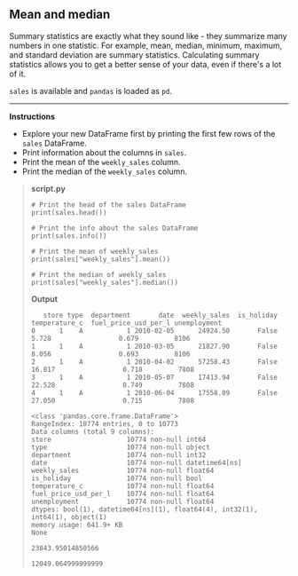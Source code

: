 ## Mean and median

Summary statistics are exactly what they sound like - they summarize many numbers in one statistic. For example, mean, median, minimum, maximum, and standard deviation are summary statistics. Calculating summary statistics allows you to get a better sense of your data, even if there's a lot of it.

`sales` is available and `pandas` is loaded as `pd`.

<hr>

**Instructions**

* Explore your new DataFrame first by printing the first few rows of the `sales` DataFrame.
* Print information about the columns in `sales`.
* Print the mean of the `weekly_sales` column.
* Print the median of the `weekly_sales` column.
>
> **script.py**
> ```
> # Print the head of the sales DataFrame
> print(sales.head())
>
> # Print the info about the sales DataFrame
> print(sales.info())
>
> # Print the mean of weekly_sales
> print(sales["weekly_sales"].mean())
>
> # Print the median of weekly_sales
> print(sales["weekly_sales"].median())
> ```
>
> **Output**
> ```
>    store type  department       date  weekly_sales  is_holiday  temperature_c  fuel_price_usd_per_l unemployment
> 0      1    A           1 2010-02-05      24924.50       False          5.728                 0.679         8106
> 1      1    A           1 2010-03-05      21827.90       False          8.056                 0.693         8106
> 2      1    A           1 2010-04-02      57258.43       False         16.817                 0.718         7808
> 3      1    A           1 2010-05-07      17413.94       False         22.528                 0.749         7808
> 4      1    A           1 2010-06-04      17558.09       False         27.050                 0.715         7808
>
> <class 'pandas.core.frame.DataFrame'>
> RangeIndex: 10774 entries, 0 to 10773
> Data columns (total 9 columns):
> store                   10774 non-null int64
> type                    10774 non-null object
> department              10774 non-null int32
> date                    10774 non-null datetime64[ns]
> weekly_sales            10774 non-null float64
> is_holiday              10774 non-null bool
> temperature_c           10774 non-null float64
> fuel_price_usd_per_l    10774 non-null float64
> unemployment            10774 non-null float64
> dtypes: bool(1), datetime64[ns](1), float64(4), int32(1), int64(1), object(1)
> memory usage: 641.9+ KB
> None
>
> 23843.95014850566
>
> 12049.064999999999
```